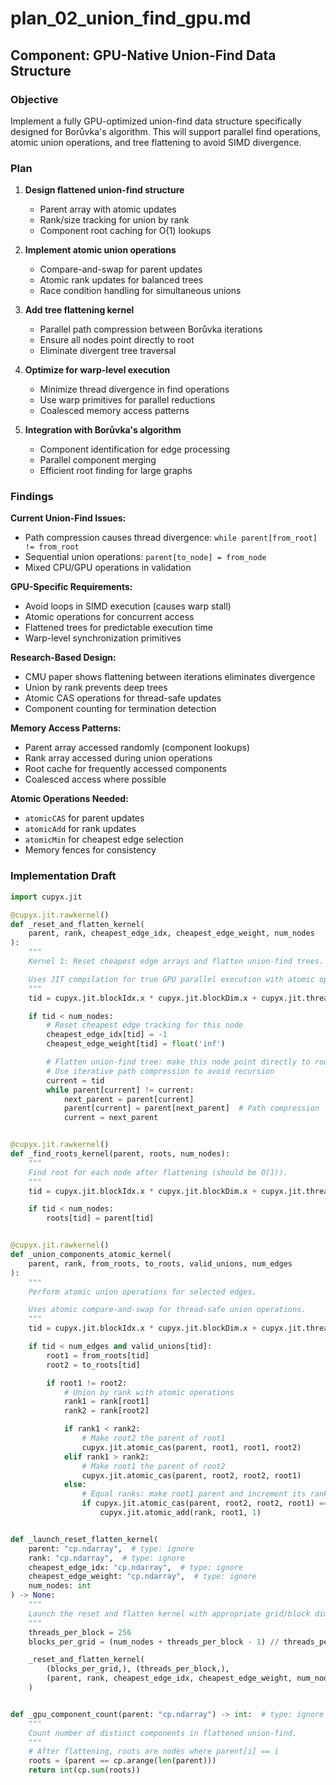 # plan_02_union_find_gpu.md
## Component: GPU-Native Union-Find Data Structure

### Objective
Implement a fully GPU-optimized union-find data structure specifically designed for Borůvka's algorithm. This will support parallel find operations, atomic union operations, and tree flattening to avoid SIMD divergence.

### Plan
1. **Design flattened union-find structure**
   - Parent array with atomic updates
   - Rank/size tracking for union by rank
   - Component root caching for O(1) lookups

2. **Implement atomic union operations**
   - Compare-and-swap for parent updates
   - Atomic rank updates for balanced trees
   - Race condition handling for simultaneous unions

3. **Add tree flattening kernel**
   - Parallel path compression between Borůvka iterations
   - Ensure all nodes point directly to root
   - Eliminate divergent tree traversal

4. **Optimize for warp-level execution**
   - Minimize thread divergence in find operations
   - Use warp primitives for parallel reductions
   - Coalesced memory access patterns

5. **Integration with Borůvka's algorithm**
   - Component identification for edge processing
   - Parallel component merging
   - Efficient root finding for large graphs

### Findings
**Current Union-Find Issues:**
- Path compression causes thread divergence: `while parent[from_root] != from_root`
- Sequential union operations: `parent[to_node] = from_node`
- Mixed CPU/GPU operations in validation

**GPU-Specific Requirements:**
- Avoid loops in SIMD execution (causes warp stall)
- Atomic operations for concurrent access
- Flattened trees for predictable execution time
- Warp-level synchronization primitives

**Research-Based Design:**
- CMU paper shows flattening between iterations eliminates divergence
- Union by rank prevents deep trees
- Atomic CAS operations for thread-safe updates
- Component counting for termination detection

**Memory Access Patterns:**
- Parent array accessed randomly (component lookups)
- Rank array accessed during union operations
- Root cache for frequently accessed components
- Coalesced access where possible

**Atomic Operations Needed:**
- `atomicCAS` for parent updates
- `atomicAdd` for rank updates
- `atomicMin` for cheapest edge selection
- Memory fences for consistency

### Implementation Draft

```python
import cupyx.jit

@cupyx.jit.rawkernel()
def _reset_and_flatten_kernel(
    parent, rank, cheapest_edge_idx, cheapest_edge_weight, num_nodes
):
    """
    Kernel 1: Reset cheapest edge arrays and flatten union-find trees.

    Uses JIT compilation for true GPU parallel execution with atomic operations.
    """
    tid = cupyx.jit.blockIdx.x * cupyx.jit.blockDim.x + cupyx.jit.threadIdx.x

    if tid < num_nodes:
        # Reset cheapest edge tracking for this node
        cheapest_edge_idx[tid] = -1
        cheapest_edge_weight[tid] = float('inf')

        # Flatten union-find tree: make this node point directly to root
        # Use iterative path compression to avoid recursion
        current = tid
        while parent[current] != current:
            next_parent = parent[current]
            parent[current] = parent[next_parent]  # Path compression
            current = next_parent


@cupyx.jit.rawkernel()
def _find_roots_kernel(parent, roots, num_nodes):
    """
    Find root for each node after flattening (should be O(1)).
    """
    tid = cupyx.jit.blockIdx.x * cupyx.jit.blockDim.x + cupyx.jit.threadIdx.x

    if tid < num_nodes:
        roots[tid] = parent[tid]


@cupyx.jit.rawkernel()
def _union_components_atomic_kernel(
    parent, rank, from_roots, to_roots, valid_unions, num_edges
):
    """
    Perform atomic union operations for selected edges.

    Uses atomic compare-and-swap for thread-safe union operations.
    """
    tid = cupyx.jit.blockIdx.x * cupyx.jit.blockDim.x + cupyx.jit.threadIdx.x

    if tid < num_edges and valid_unions[tid]:
        root1 = from_roots[tid]
        root2 = to_roots[tid]

        if root1 != root2:
            # Union by rank with atomic operations
            rank1 = rank[root1]
            rank2 = rank[root2]

            if rank1 < rank2:
                # Make root2 the parent of root1
                cupyx.jit.atomic_cas(parent, root1, root1, root2)
            elif rank1 > rank2:
                # Make root1 the parent of root2
                cupyx.jit.atomic_cas(parent, root2, root2, root1)
            else:
                # Equal ranks: make root1 parent and increment its rank
                if cupyx.jit.atomic_cas(parent, root2, root2, root1) == root2:
                    cupyx.jit.atomic_add(rank, root1, 1)


def _launch_reset_flatten_kernel(
    parent: "cp.ndarray",  # type: ignore
    rank: "cp.ndarray",  # type: ignore
    cheapest_edge_idx: "cp.ndarray",  # type: ignore
    cheapest_edge_weight: "cp.ndarray",  # type: ignore
    num_nodes: int
) -> None:
    """
    Launch the reset and flatten kernel with appropriate grid/block dimensions.
    """
    threads_per_block = 256
    blocks_per_grid = (num_nodes + threads_per_block - 1) // threads_per_block

    _reset_and_flatten_kernel(
        (blocks_per_grid,), (threads_per_block,),
        (parent, rank, cheapest_edge_idx, cheapest_edge_weight, num_nodes)
    )


def _gpu_component_count(parent: "cp.ndarray") -> int:  # type: ignore
    """
    Count number of distinct components in flattened union-find.
    """
    # After flattening, roots are nodes where parent[i] == i
    roots = (parent == cp.arange(len(parent)))
    return int(cp.sum(roots))
```
